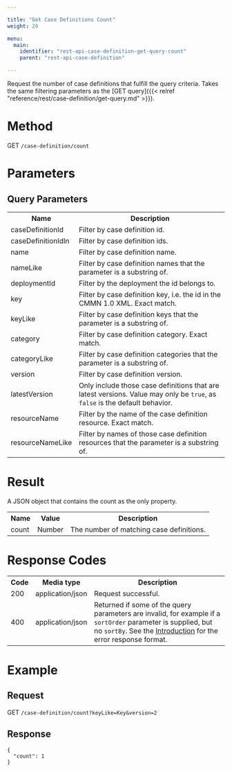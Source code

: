```yaml
---

title: "Get Case Definitions Count"
weight: 20

menu:
  main:
    identifier: "rest-api-case-definition-get-query-count"
    parent: "rest-api-case-definition"

---
```



Request the number of case definitions that fulfill the query criteria. Takes the same filtering parameters as the
[GET query]({{< relref "reference/rest/case-definition/get-query.md" >}}).


# Method

GET `/case-definition/count`


# Parameters


## Query Parameters

<table class="table table-striped">
  <tr>
    <th>Name</th>
    <th>Description</th>
  </tr>
  <tr>
    <td>caseDefinitionId</td>
    <td>Filter by case definition id.</td>
  </tr>
  <tr>
    <td>caseDefinitionIdIn</td>
    <td>Filter by case definition ids.</td>
  </tr>
  <tr>
    <td>name</td>
    <td>Filter by case definition name.</td>
  </tr>
  <tr>
    <td>nameLike</td>
    <td>Filter by case definition names that the parameter is a substring of.</td>
  </tr>
  <tr>
    <td>deploymentId</td>
    <td>Filter by the deployment the id belongs to.</td>
  </tr>
  <tr>
    <td>key</td>
    <td>Filter by case definition key, i.e. the id in the CMMN 1.0 XML. Exact match.</td>
  </tr>
  <tr>
    <td>keyLike</td>
    <td>Filter by case definition keys that the parameter is a substring of.</td>
  </tr>
  <tr>
    <td>category</td>
    <td>Filter by case definition category. Exact match.</td>
  </tr>
  <tr>
    <td>categoryLike</td>
    <td>Filter by case definition categories that the parameter is a substring of.</td>
  </tr>
  <tr>
    <td>version</td>
    <td>Filter by case definition version.</td>
  </tr>
  <tr>
    <td>latestVersion</td>
    <td>Only include those case definitions that are latest versions. Value may only be <code>true</code>, as <code>false</code> is the default behavior.</td>
  </tr>
  <tr>
    <td>resourceName</td>
    <td>Filter by the name of the case definition resource. Exact match.</td>
  </tr>
  <tr>
    <td>resourceNameLike</td>
    <td>Filter by names of those case definition resources that the parameter is a substring of.</td>
  </tr>
</table>


# Result

A JSON object that contains the count as the only property.

<table class="table table-striped">
  <tr>
    <th>Name</th>
    <th>Value</th>
    <th>Description</th>
  </tr>
  <tr>
    <td>count</td>
    <td>Number</td>
    <td>The number of matching case definitions.</td>
  </tr>
</table>


# Response Codes

<table class="table table-striped">
  <tr>
    <th>Code</th>
    <th>Media type</th>
    <th>Description</th>
  </tr>
  <tr>
    <td>200</td>
    <td>application/json</td>
    <td>Request successful.</td>
  </tr>
  <tr>
    <td>400</td>
    <td>application/json</td>
    <td>Returned if some of the query parameters are invalid, for example if a <code>sortOrder</code> parameter is supplied, but no <code>sortBy</code>. See the <a href="/reference/rest/overview">Introduction</a> for the error response format.</td>
  </tr>
</table>


# Example

## Request

<!-- TODO: Insert a 'real' example -->
GET `/case-definition/count?keyLike=Key&version=2`

## Response

    {
      "count": 1
    }
